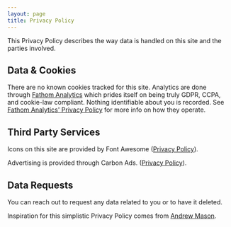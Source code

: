 ```yaml
---
layout: page
title: Privacy Policy
---
```


This Privacy Policy describes the way data is handled on this site and the parties involved.

## Data & Cookies

There are no known cookies tracked for this site. Analytics are done through [Fathom Analytics](https://usefathom.com) which prides itself on being truly GDPR, CCPA, and cookie-law compliant. Nothing identifiable about you is recorded. See [Fathom Analytics' Privacy Policy](https://usefathom.com/privacy) for more info on how they operate.

## Third Party Services

Icons on this site are provided by Font Awesome ([Privacy Policy](https://fontawesome.com/privacy)).

Advertising is provided through Carbon Ads. ([Privacy Policy](https://www.buysellads.com/about/privacy)).

## Data Requests

You can reach out to request any data related to you or to have it deleted.


<p class="small text-muted">Inspiration for this simplistic Privacy Policy comes from <a href="https://andrewm.codes" rel="noopener" target="_blank">Andrew Mason</a>.</p>